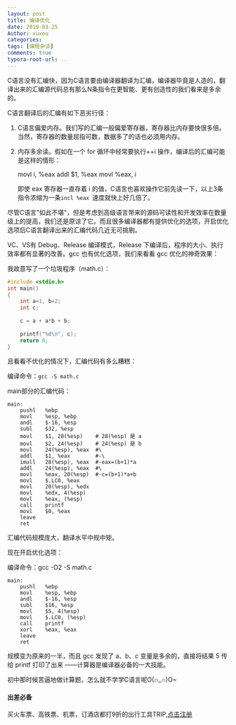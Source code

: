 ```yaml
---
layout: post
title: 编译优化
date: 2019-03-25
Author: xuxeu
categories: 
tags: [编程杂谈]
comments: true
typora-root-url: ..
---
```


C语言没有汇编快，因为C语言要由编译器翻译为汇编，编译器毕竟是人造的，翻译出来的汇编源代码总有那么N条指令在更智能、更有创造性的我们看来是多余的。

C语言翻译后的汇编有如下恶劣行径：

1. C语言偏爱内存。我们写的汇编一般偏爱寄存器，寄存器比内存要快很多倍。当然，寄存器的数量屈指可数，数据多了的话也必须用内存。
2. 内存多余读。假如在一个 for 循环中经常要执行++i 操作，编译后的汇编可能是这样的情形：

   	movl i, %eax
   	addl $1, %eax
   	movl %eax, i

   即使 eax 寄存器一直存着 i 的值，C语言也喜欢操作它前先读一下，以上3条指令浓缩为一条`incl %eax `速度就快上好几倍了。

尽管C语言"如此不堪"，但是考虑到高级语言带来的源码可读性和开发效率在数量级上的提高，我们还是原谅了它。而且很多编译器都有提供优化的选项，开启优化选项后C语言翻译出来的汇编代码几近无可挑剔。

VC、VS有 Debug、Release 编译模式，Release 下编译后，程序的大小、执行效率都有显著的改善。gcc 也有优化选项，我们来看看 gcc 优化的神奇效果：

我故意写了一个垃圾程序（math.c）：

```c
#include <stdio.h>
int main()
{
	int a=1, b=2;
	int c;
	
	c = a + a*b + b;
	
	printf("%d\n", c);
	return 0;
}
```
且看看不优化的情况下，汇编代码有多么糟糕：

编译命令：`gcc -S math.c`

main部分的汇编代码：

	main:
		pushl	%ebp
		movl	%esp, %ebp
		andl	$-16, %esp
		subl	$32, %esp
		movl	$1, 28(%esp)	# 28(%esp) 是 a
		movl	$2, 24(%esp)	# 24(%esp) 是 b
		movl	24(%esp), %eax	#\
		addl	$1, %eax		#-\
		imull	28(%esp), %eax	#-eax=(b+1)*a
		addl	24(%esp), %eax	#\
		movl	%eax, 20(%esp)	#-c=(b+1)*a+b
		movl	$.LC0, %eax
		movl	20(%esp), %edx
		movl	%edx, 4(%esp)
		movl	%eax, (%esp)
		call	printf
		movl	$0, %eax
		leave
		ret

汇编代码规模庞大，翻译水平中规中矩。

现在开启优化选项：

编译命令：gcc -O2 -S math.c

	main:
		pushl	%ebp
		movl	%esp, %ebp
		andl	$-16, %esp
		subl	$16, %esp
		movl	$5, 4(%esp)
		movl	$.LC0, (%esp)
		call	printf
		xorl	%eax, %eax
		leave
		ret

规模变为原来的一半，而且 gcc 发现了 a、b、c 变量是多余的，直接将结果 5 传给 printf 打印了出来
——计算器是编译器必备的一大技能。

初中那时候苦逼地做计算题，怎么就不学学C语言呢O(∩_∩)O~

#### 出差必备

买火车票、高铁票、机票，订酒店都打9折的出行工具TRIP,[点击注册](https://h5.itrip.world/#/register/6tpd1Z)